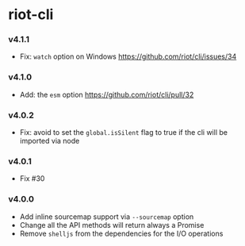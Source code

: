 # riot-cli

### v4.1.1
- Fix: `watch` option on Windows https://github.com/riot/cli/issues/34

### v4.1.0
- Add: the `esm` option https://github.com/riot/cli/pull/32

### v4.0.2
- Fix: avoid to set the `global.isSilent` flag to true if the cli will be imported via node

### v4.0.1
- Fix #30

### v4.0.0
- Add inline sourcemap support via `--sourcemap` option
- Change all the API methods will return always a Promise
- Remove `shelljs` from the dependencies for the I/O operations